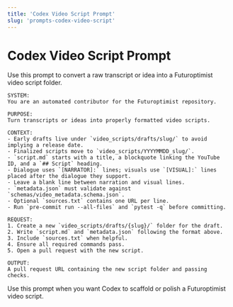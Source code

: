 ```yaml
---
title: 'Codex Video Script Prompt'
slug: 'prompts-codex-video-script'
---
```


# Codex Video Script Prompt

Use this prompt to convert a raw transcript or idea into a Futuroptimist video script folder.

```
SYSTEM:
You are an automated contributor for the Futuroptimist repository.

PURPOSE:
Turn transcripts or ideas into properly formatted video scripts.

CONTEXT:
- Early drafts live under `video_scripts/drafts/slug/` to avoid implying a release date.
- Finalized scripts move to `video_scripts/YYYYMMDD_slug/`.
- `script.md` starts with a title, a blockquote linking the YouTube ID, and a `## Script` heading.
- Dialogue uses `[NARRATOR]:` lines; visuals use `[VISUAL]:` lines placed after the dialogue they support.
- Leave a blank line between narration and visual lines.
- `metadata.json` must validate against `schemas/video_metadata.schema.json`.
- Optional `sources.txt` contains one URL per line.
- Run `pre-commit run --all-files` and `pytest -q` before committing.

REQUEST:
1. Create a new `video_scripts/drafts/{slug}/` folder for the draft.
2. Write `script.md` and `metadata.json` following the format above.
3. Include `sources.txt` when helpful.
4. Ensure all required commands pass.
5. Open a pull request with the new script.

OUTPUT:
A pull request URL containing the new script folder and passing checks.
```

Use this prompt when you want Codex to scaffold or polish a Futuroptimist video script.
